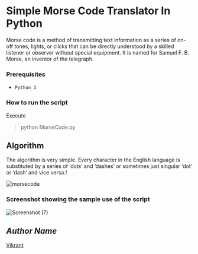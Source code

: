 # Simple Morse Code Translator In Python

Morse code is a method of transmitting text information as a series of on-off tones, lights, or clicks that can be directly understood by a skilled listener or observer without special equipment. It is named for Samuel F. B. Morse, an inventor of the telegraph.

### Prerequisites
- `Python 3`

### How to run the script
Execute
> python MorseCode.py

## Algorithm

The algorithm is very simple. Every character in the English language is substituted by a series of ‘dots’ and ‘dashes’ or sometimes just singular ‘dot’ or ‘dash’ and vice versa.!

![morsecode](https://user-images.githubusercontent.com/85709371/128562810-a0f43d2a-1a9d-428d-b335-40f063fb8806.png)

### Screenshot showing the sample use of the script

![Screenshot (7)](https://user-images.githubusercontent.com/85709371/128562695-97af14a8-edfc-4399-b348-0493ae204ff5.png)

## *Author Name*
[Vikrant](https://github.com/vikrant-v28)
